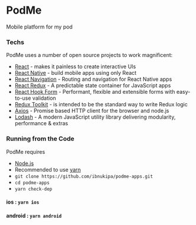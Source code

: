 # PodMe
Mobile platform for my pod

### Techs
PodMe uses a number of open source projects to work magnificent:
* [React](https://reactjs.org) - makes it painless to create interactive UIs
* [React Native](https://facebook.github.io/react-native/) -  build mobile apps using only React
* [React Navigation](https://reactnavigation.org) - Routing and navigation for React Native apps
* [React Redux](https://redux.js.org) - A predictable state container for JavaScript apps
* [React Hook Form](https://react-hook-form.com) - Performant, flexible and extensible forms with easy-to-use validation
* [Redux Toolkit](https://redux-toolkit.js.org) - is intended to be the standard way to write Redux logic
* [Axios](https://github.com/axios/axios) - Promise based HTTP client for the browser and node.js
* [Lodash](https://lodash.com) - A modern JavaScript utility library delivering modularity, performance & extras

### Running from the Code
PodMe requires
- [Node.js](https://nodejs.org/)
- Recommended to use [yarn](https://yarnpkg.com)
- `git clone https://github.com/ibnukipa/podme-apps.git`
- `cd podme-apps`
- `yarn check-dep`

#### ios : `yarn ios`
#### android : `yarn android`
